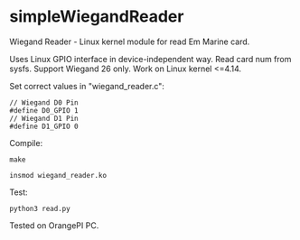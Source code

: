 # simpleWiegandReader
Wiegand Reader -  Linux kernel module for read Em Marine card. 


Uses Linux GPIO interface in device-independent way. Read card num from sysfs.
Support Wiegand 26 only. Work on Linux kernel <=4.14.


Set correct values in "wiegand_reader.c":

    // Wiegand D0 Pin
    #define D0_GPIO 1 
    // Wiegand D1 Pin 
    #define D1_GPIO 0 


Compile:
    
    make
    
    insmod wiegand_reader.ko
    

Test:

    python3 read.py
    
  
  
Tested on OrangePI PC.


